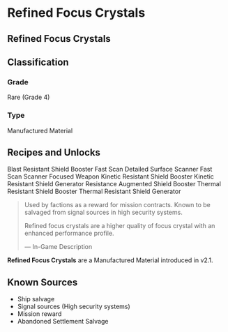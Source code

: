 # Refined Focus Crystals
##  Refined Focus Crystals

## Classification

### Grade

Rare (Grade 4)

### Type

Manufactured Material

## Recipes and Unlocks

Blast Resistant Shield Booster
 Fast Scan Detailed Surface Scanner
 Fast Scan Scanner
 Focused Weapon
 Kinetic Resistant Shield Booster
 Kinetic Resistant Shield Generator
 Resistance Augmented Shield Booster
 Thermal Resistant Shield Booster
 Thermal Resistant Shield Generator

> 
> 
> Used by factions as a reward for mission contracts. Known to be salvaged from signal sources in high security systems.
> 
> Refined focus crystals are a higher quality of focus crystal with an enhanced performance profile.
> 
> 
> — In-Game Description
> 

**Refined Focus Crystals** are a Manufactured Material introduced in v2.1.

## Known Sources

- Ship salvage
- Signal sources (High security systems)
- Mission reward
- Abandoned Settlement Salvage